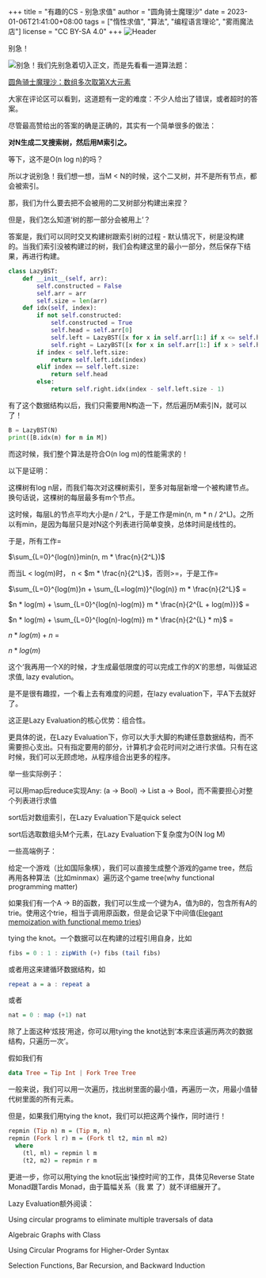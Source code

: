 +++
title = "有趣的CS - 别急求值"
author = "圆角骑士魔理沙"
date = 2023-01-06T21:41:00+08:00
tags = ["惰性求值", "算法", "编程语言理论", "雾雨魔法店"]
license = "CC BY-SA 4.0"
+++
![Header](v2-fbf85d3efa95f5483b24d5f4ca20ea1c_1440w.image.jpeg)

别急！

![](v2-fbf85d3efa95f5483b24d5f4ca20ea1c_b.jpg "别急！")我们先别急着切入正文，而是先看看一道算法题：

[圆角骑士魔理沙：数组多次取第X大元素](../578714898)

大家在评论区可以看到，这道题有一定的难度：不少人给出了错误，或者超时的答案。

尽管最高赞给出的答案的确是正确的，其实有一个简单很多的做法：

<strong>对N生成二叉搜索树，然后用M索引之。</strong>

等下，这不是O(n log n)的吗？

所以才说别急！我们想一想，当M \< N的时候，这个二叉树，并不是所有节点，都会被索引。

那，我们为什么要去把不会被用的二叉树部分构建出来捏？

但是，我们怎么知道‘树的那一部分会被用上’？

答案是，我们可以同时交叉构建树跟索引树的过程 - 默认情况下，树是没构建的。当我们索引没被构建过的树，我们会构建这里的最小一部分，然后保存下结果，再进行构建。

````python
class LazyBST:
    def __init__(self, arr):
        self.constructed = False
        self.arr = arr
        self.size = len(arr)
    def idx(self, index):
        if not self.constructed:
            self.constructed = True
            self.head = self.arr[0]
            self.left = LazyBST([x for x in self.arr[1:] if x <= self.head])
            self.right = LazyBST([x for x in self.arr[1:] if x > self.head])
        if index < self.left.size:
            return self.left.idx(index)
        elif index == self.left.size:
            return self.head
        else:
            return self.right.idx(index - self.left.size - 1)
````

有了这个数据结构以后，我们只需要用N构造一下，然后遍历M索引N，就可以了！

````python
B = LazyBST(N)
print([B.idx(m) for m in M])
````

而这时候，我们整个算法是符合O(n log m)的性能需求的！

以下是证明：

这棵树有log n层，而我们每次对这棵树索引，至多对每层新增一个被构建节点。换句话说，这棵树的每层最多有m个节点。

这时候，每层L的节点平均大小是n / 2^L，于是工作是min(n, m \* n / 2^L)。之所以有min，是因为每层只是对N这个列表进行简单变换，总体时间是线性的。

于是，所有工作=

$\sum_{L=0}^{log(n)}min(n, m * \frac{n}{2^L})$ 

而当L \< log(m)时， n \< $m * \frac{n}{2^L}$，否则>=，于是工作=

$\sum_{L=0}^{log(m)}n + \sum_{L=log(m)}^{log(n)} m * \frac{n}{2^L}$ =

$n * log(m) + \sum_{L=0}^{log(n)-log(m)} m * \frac{n}{2^{L + log(m)}}$ =

$n * log(m) + \sum_{L=0}^{log(n)-log(m)} m * \frac{n}{2^{L} * m}$ =

$n * log(m) + n$ =

$n * log(m)$

这个‘我再用一个X的时候，才生成最低限度的可以完成工作的X’的思想，叫做延迟求值, lazy evalution。

是不是很有趣捏，一个看上去有难度的问题，在lazy evaluation下，平A下去就好了。

这正是Lazy Evaluation的核心优势：组合性。

更具体的说，在Lazy Evaluation下，你可以大手大脚的构建任意数据结构，而不需要担心支出。只有指定要用的部分，计算机才会花时间对之进行求值。只有在这时候，我们可以无顾虑地，从程序组合出更多的程序。

举一些实际例子：

可以用map后reduce实现Any: (a -> Bool) -> List a -> Bool，而不需要担心对整个列表进行求值

sort后对数组索引，在Lazy Evaluation下是quick select

sort后选取数组头M个元素，在Lazy Evaluation下复杂度为O(N log M)

一些高端例子：

给定一个游戏（比如国际象棋），我们可以直接生成整个游戏的game tree，然后再用各种算法（比如minmax）遍历这个game tree(why functional programming matter)

如果我们有一个A -> B的函数，我们可以生成一个键为A，值为B的，包含所有A的trie。使用这个trie，相当于调用原函数，但是会记录下中间值([Elegant memoization with functional memo tries](http://conal.net/blog/posts/elegant-memoization-with-functional-memo-tries))

tying the knot。一个数据可以在构建的过程引用自身，比如

````haskell
fibs = 0 : 1 : zipWith (+) fibs (tail fibs)
````

或者用这来建循环数据结构，如

````haskell
repeat a = a : repeat a
````

或者

````haskell
nat = 0 : map (+1) nat
````

除了上面这种‘炫技’用途，你可以用tying the knot达到‘本来应该遍历两次的数据结构，只遍历一次’。

假如我们有

````haskell
data Tree = Tip Int | Fork Tree Tree
````

一般来说，我们可以用一次遍历，找出树里面的最小值，再遍历一次，用最小值替代树里面的所有元素。

但是，如果我们用tying the knot，我们可以把这两个操作，同时进行！

````haskell
repmin (Tip n) m = (Tip m, n)
repmin (Fork l r) m = (Fork tl t2, min ml m2)
  where
    (tl, ml) = repmin l m
    (t2, m2) = repmin r m
````

更进一步，你可以用tying the knot玩出‘操控时间’的工作，具体见Reverse State Monad跟Tardis Monad，由于篇幅关系（我 累 了）就不详细展开了。

Lazy Evaluation额外阅读：

Using circular programs to eliminate multiple traversals of data

Algebraic Graphs with Class

Using Circular Programs for Higher-Order Syntax

Selection Functions, Bar Recursion, and Backward Induction
